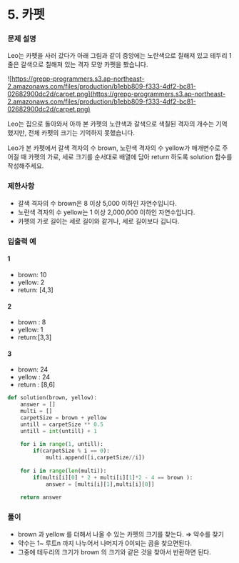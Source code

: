 # 5. 카펫

### **문제 설명**

Leo는 카펫을 사러 갔다가 아래 그림과 같이 중앙에는 노란색으로 칠해져 있고 테두리 1줄은 갈색으로 칠해져 있는 격자 모양 카펫을 봤습니다.

![https://grepp-programmers.s3.ap-northeast-2.amazonaws.com/files/production/b1ebb809-f333-4df2-bc81-02682900dc2d/carpet.png](https://grepp-programmers.s3.ap-northeast-2.amazonaws.com/files/production/b1ebb809-f333-4df2-bc81-02682900dc2d/carpet.png)

Leo는 집으로 돌아와서 아까 본 카펫의 노란색과 갈색으로 색칠된 격자의 개수는 기억했지만, 전체 카펫의 크기는 기억하지 못했습니다.

Leo가 본 카펫에서 갈색 격자의 수 brown, 노란색 격자의 수 yellow가 매개변수로 주어질 때 카펫의 가로, 세로 크기를 순서대로 배열에 담아 return 하도록 solution 함수를 작성해주세요.

### 제한사항

- 갈색 격자의 수 brown은 8 이상 5,000 이하인 자연수입니다.
- 노란색 격자의 수 yellow는 1 이상 2,000,000 이하인 자연수입니다.
- 카펫의 가로 길이는 세로 길이와 같거나, 세로 길이보다 깁니다.

### 입출력 예
#### 1
  - brown: 10
  - yellow: 2
  - return: [4,3]
#### 2
  - brown : 8
  - yellow: 1
  - return:[3,3]
#### 3
  - brown: 24
  - yellow : 24
  - return : [8,6]


```python
def solution(brown, yellow):
	answer = []
	multi = []
	carpetSize = brown + yellow
	untill = carpetSize ** 0.5
	untill = int(untill) + 1
	
	for i in range(1, untill):
	    if(carpetSize % i == 0):
	        multi.append([i,carpetSize//i])
	
	for i in range(len(multi)):
	    if(multi[i][0] * 2 + multi[i][1]*2 - 4 == brown ):
	        answer = [multi[i][1],multi[i][0]]
	
	return answer
```
### 풀이
- brown 과 yellow 를 더해서 나올 수 있는 카펫의 크기를 찾는다. ⇒ 약수를 찾기
- 약수는 1~ 루트n 까지 나누어서 나머지가 0이되는 곱을 찾으면된다.
- 그중에 테두리의 크기가 brown 의 크기와 같은 것을 찾아서 반환하면 된다.
